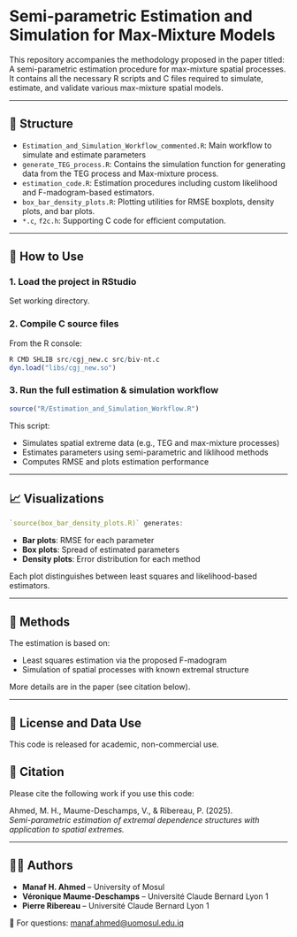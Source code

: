 # Semi-parametric Estimation and Simulation for Max-Mixture Models

This repository accompanies the methodology proposed in the paper titled: A semi-parametric estimation procedure for max-mixture spatial processes. It contains all the necessary R scripts and C files required to simulate, estimate, and validate various max-mixture spatial models.

---

## 📁 Structure

- `Estimation_and_Simulation_Workflow_commented.R`: Main workflow to simulate and estimate parameters
- `generate_TEG_process.R`: Contains the simulation function for generating data from the TEG process and Max-mixture process.
- `estimation_code.R`: Estimation procedures including custom likelihood and F-madogram-based estimators.
- `box_bar_density_plots.R`: Plotting utilities for RMSE boxplots, density plots, and bar plots.
- `*.c`, `f2c.h`: Supporting C code for efficient computation.

---

## 🔧 How to Use

### 1. **Load the project in RStudio**
Set working directory.

### 2. **Compile C source files**

From the R console:

```r
R CMD SHLIB src/cgj_new.c src/biv-nt.c
dyn.load("libs/cgj_new.so")
```

### 3. **Run the full estimation & simulation workflow**

```r
source("R/Estimation_and_Simulation_Workflow.R")
```

This script:
- Simulates spatial extreme data (e.g., TEG and max-mixture processes)
- Estimates parameters using semi-parametric and liklihood methods
- Computes RMSE and plots estimation performance

---

## 📈 Visualizations
```r
`source(box_bar_density_plots.R)` generates:
```
- **Bar plots**: RMSE for each parameter  
- **Box plots**: Spread of estimated parameters  
- **Density plots**: Error distribution for each method

Each plot distinguishes between least squares and likelihood-based estimators.

---

## 📌 Methods

The estimation is based on:
- Least squares estimation via the proposed F-madogram 
- Simulation of spatial processes with known extremal structure

More details are in the paper (see citation below).

---

## 📜 License and Data Use

This code is released for academic, non-commercial use.

## 🧾 Citation

Please cite the following work if you use this code:

Ahmed, M. H., Maume-Deschamps, V., & Ribereau, P. (2025).  
*Semi-parametric estimation of extremal dependence structures with application to spatial extremes.*

---

## 👨‍🔬 Authors

- **Manaf H. Ahmed** – University of Mosul  
- **Véronique Maume-Deschamps** – Université Claude Bernard Lyon 1  
- **Pierre Ribereau** – Université Claude Bernard Lyon 1

📩 For questions: manaf.ahmed@uomosul.edu.iq
